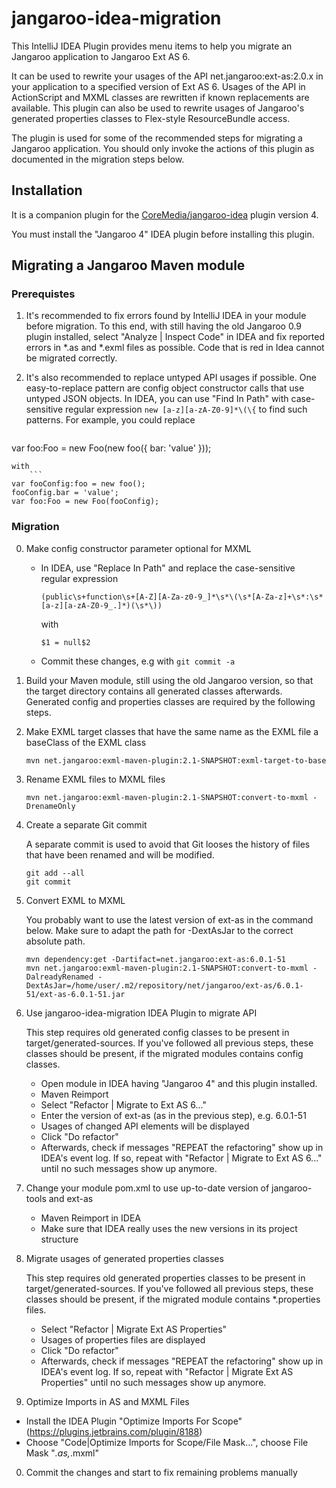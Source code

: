 # jangaroo-idea-migration

This IntelliJ IDEA Plugin provides menu items to help you migrate an Jangaroo application to Jangaroo Ext AS 6. 

It can be used to rewrite your usages of the API net.jangaroo:ext-as:2.0.x in your application to a specified version of Ext AS 6. Usages of the API in ActionScript and MXML classes are rewritten if known replacements are available. This plugin can also be used to rewrite usages of Jangaroo's generated properties classes to Flex-style ResourceBundle access.

The plugin is used for some of the recommended steps for migrating a Jangaroo application. You should only invoke the actions of this plugin as documented in the migration steps below.

## Installation

It is a companion plugin for the [CoreMedia/jangaroo-idea](https://github.com/CoreMedia/jangaroo-idea) plugin version 4.

You must install the "Jangaroo 4" IDEA plugin before installing this plugin.

## Migrating a Jangaroo Maven module

### Prerequistes

1. It's recommended to fix errors found by IntelliJ IDEA in your module before migration. To this end, with still having the old Jangaroo 0.9 plugin installed, select "Analyze | Inspect Code" in IDEA and fix reported errors in *.as and *.exml files as possible. Code that is red in Idea cannot be migrated correctly.

2. It's also recommended to replace untyped API usages if possible. One easy-to-replace pattern are config object constructor calls that use untyped JSON objects. In IDEA, you can use "Find In Path" with case-sensitive regular expression `new [a-z][a-zA-Z0-9]*\(\{` to find such patterns. For example, you could replace
    ```
var foo:Foo = new Foo(new foo({ bar: 'value' }));
```
with
    ```
var fooConfig:foo = new foo();
fooConfig.bar = 'value';
var foo:Foo = new Foo(fooConfig);
```

### Migration

0. Make config constructor parameter optional for MXML
   * In IDEA, use "Replace In Path" and replace the case-sensitive regular expression
   
     `(public\s+function\s+[A-Z][A-Za-z0-9_]*\s*\(\s*[A-Za-z]+\s*:\s*[a-z][a-zA-Z0-9_.]*)(\s*\))`
     
     with
     
     `$1 = null$2`
     
   * Commit these changes, e.g with `git commit -a`

0. Build your Maven module, still using the old Jangaroo version, so that the target directory contains all generated classes afterwards. Generated config and properties classes are required by the following steps.
0. Make EXML target classes that have the same name as the EXML file a baseClass of the EXML class
    
    ```
    mvn net.jangaroo:exml-maven-plugin:2.1-SNAPSHOT:exml-target-to-base
    ```
0. Rename EXML files to MXML files

   ```
   mvn net.jangaroo:exml-maven-plugin:2.1-SNAPSHOT:convert-to-mxml -DrenameOnly
   ```
0. Create a separate Git commit

   A separate commit is used to avoid that Git looses the history of files that have been renamed and will be modified.
   
   ```
   git add --all
   git commit
   ```
   
0. Convert EXML to MXML

   You probably want to use the latest version of ext-as in the command below.
   Make sure to adapt the path for -DextAsJar to the correct absolute path.
   
   ```
   mvn dependency:get -Dartifact=net.jangaroo:ext-as:6.0.1-51
   mvn net.jangaroo:exml-maven-plugin:2.1-SNAPSHOT:convert-to-mxml -DalreadyRenamed -DextAsJar=/home/user/.m2/repository/net/jangaroo/ext-as/6.0.1-51/ext-as-6.0.1-51.jar
   ```
   
0. Use jangaroo-idea-migration IDEA Plugin to migrate API

   This step requires old generated config classes to be present in target/generated-sources. If you've followed all previous steps, these classes should be present, if the migrated modules contains config classes.
   
   * Open module in IDEA having "Jangaroo 4" and this plugin installed.
   * Maven Reimport
   * Select "Refactor | Migrate to Ext AS 6..."
   * Enter the version of ext-as (as in the previous step), e.g. 6.0.1-51
   * Usages of changed API elements will be displayed
   * Click "Do refactor"
   * Afterwards, check if messages "REPEAT the refactoring" show up in IDEA's event log. If so, repeat with "Refactor | Migrate to Ext AS 6..." until no such messages show up anymore.
   
0. Change your module pom.xml to use up-to-date version of jangaroo-tools and ext-as

   * Maven Reimport in IDEA
   * Make sure that IDEA really uses the new versions in its project structure

0. Migrate usages of generated properties classes

   This step requires old generated properties classes to be present in target/generated-sources. If you've followed all previous steps, these classes should be present, if the migrated module contains *.properties files.
   
   * Select "Refactor | Migrate Ext AS Properties"
   * Usages of properties files are displayed
   * Click "Do refactor"
    * Afterwards, check if messages "REPEAT the refactoring" show up in IDEA's event log. If so, repeat with "Refactor | Migrate Ext AS Properties" until no such messages show up anymore.  
   
0. Optimize Imports in AS and MXML Files

  * Install the IDEA Plugin "Optimize Imports For Scope" (https://plugins.jetbrains.com/plugin/8188)
  * Choose "Code|Optimize Imports for Scope/File Mask...", choose File Mask "*.as,*.mxml"

0. Commit the changes and start to fix remaining problems manually
